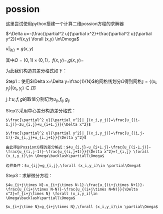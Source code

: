 # possion
这里尝试使用python搭建一个计算二维possion方程的求解器

$-\Delta u=-(\frac{\partial^2 u}{\partial x^2}+\frac{\partial^2 u}{\partial y^2})=f(x,y) \forall (x,y) \in\Omega$

$u|_{\partial\Omega}=g(x,y)$

其中$\Omega =(0,1)\times(0,1)$，$f(x,y)=,g(x,y)=$

为此我们构造其差分格式如下：

Step1：使用$\Delta x=\Delta y=\frac{1}{N}$的网格线划分$\Omega$得到网格$\mathbb{J}=\{(x_i,y_j)|(x_i,y_j)\in\bar{\Omega}\}$

$\mathbb{J}$上$u,f,g$的取值分别记为$u_{ij},f_{ij},g_{ij}$

Step2:采用中心差分构造差分格式：

    $\frac{\partial^2 u}{\partial x^2}|_{(x_i,y_j)}=\frac{u_{(i-1,j)}-2u_{i,j}+u_{i+1.j}}{\Delta x^2}$
    
    $\frac{\partial^2 u}{\partial y^2}|_{(x_i,y_j)}=\frac{u_{(i,j-1)}-2u_{i,j}+u_{i.j+1}}{\Delta y^2}$
    
    由此得到Possion方程的差分格式：$4u_{i,j}-u_{i+1.j}-\frac{u_{(i-1,j)}-\frac{u_{(i,j-1)}-\frac{u_{(i,j+1)}}{\Delta x^2}=f_{i,j} \forall (x_i,y_i)\in \Omega\backlash\partiall\Omega$
    
    边界条件：$u_{ij}=g_{i,j},\forall (x_i,y_i)\in \partial\Omega$

Step3：求解微分方程： 

    $4u_{i+j\times N}-u_{i+j\times N-1}-\frac{u_{(i+j\times N+1)}-\frac{u_{(i+j\times N-N)}-\frac{u_{(i+j\times N+N)}}{\Delta x^2}=f_{i+j\times N} \forall (x_i,y_i)\in \Omega\backlash\partiall\Omega$
    
    $u_{i+j\time N}=g_{i+j\times N},\forall (x_i,y_i)\in \partial\Omega$
